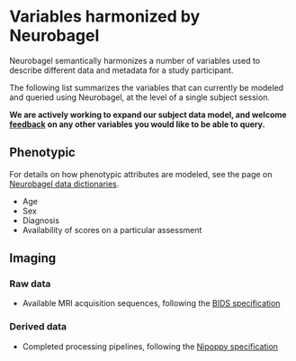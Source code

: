 # Variables harmonized by Neurobagel

Neurobagel semantically harmonizes a number of variables used to describe different data and metadata for a study participant.

The following list summarizes the variables that can currently be modeled and queried using Neurobagel, at the level of a single subject session.

**We are actively working to expand our subject data model, and welcome [feedback](https://github.com/orgs/neurobagel/discussions/categories/subject-data-model-requests) on any other variables you would like to be able to query.**

## Phenotypic
For details on how phenotypic attributes are modeled, see the page on [Neurobagel data dictionaries](dictionaries.md).

- Age
- Sex
- Diagnosis
- Availability of scores on a particular assessment

## Imaging

### Raw data
- Available MRI acquisition sequences, following the [BIDS specification](https://bids-specification.readthedocs.io/en/stable/modality-specific-files/magnetic-resonance-imaging-data.html#magnetic-resonance-imaging)

### Derived data
- Completed processing pipelines, following the [Nipoppy specification](https://nipoppy.readthedocs.io/en/latest/user_guide/tracking.html)
